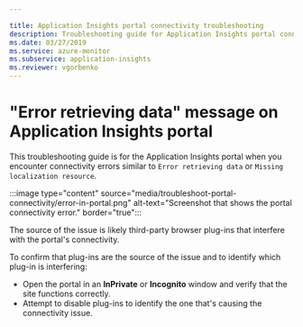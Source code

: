 ```yaml
---

title: Application Insights portal connectivity troubleshooting 
description: Troubleshooting guide for Application Insights portal connectivity issues
ms.date: 03/27/2019
ms.service: azure-monitor
ms.subservice: application-insights
ms.reviewer: vgorbenko
---
```


# "Error retrieving data" message on Application Insights portal

This troubleshooting guide is for the Application Insights portal when you encounter connectivity errors similar to `Error retrieving data` or `Missing localization resource`.

:::image type="content" source="media/troubleshoot-portal-connectivity/error-in-portal.png" alt-text="Screenshot that shows the portal connectivity error." border="true":::

The source of the issue is likely third-party browser plug-ins that interfere with the portal's connectivity.

To confirm that plug-ins are the source of the issue and to identify which plug-in is interfering:

- Open the portal in an **InPrivate** or **Incognito** window and verify that the site functions correctly.
- Attempt to disable plug-ins to identify the one that's causing the connectivity issue.
